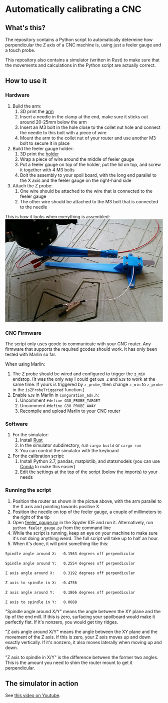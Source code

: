 # Automatically calibrating a CNC

## What's this?

The repository contains a Python script to automatically determine how perpendicular the Z axis of a CNC machine is, using just a feeler gauge and a touch probe.

This repository also contains a simulator (written in Rust) to make sure that the movements and calculations in the Python script are actually correct.

## How to use it

### Hardware

1. Build the arm:
   1. 3D print the [arm](https://github.com/pvdbrand/cnc-z-perpendicularity/blob/master/parts/arm.stl)
   1. Insert a needle in the clamp at the end, make sure it sticks out around 20-25mm below the arm
   1. Insert an M3 bolt in the hole close to the collet nut hole and connect the needle to this bolt with a piece of wire
   1. Mount the arm to the collet nut of your router and use another M3 bolt to secure it in place
1. Build the feeler gauge holder:
   1. 3D print the [holder](https://github.com/pvdbrand/cnc-z-perpendicularity/blob/master/parts/gauge_holder.stl)
   1. Wrap a piece of wire around the middle of feeler gauge
   1. Put a feeler gauge on top of the holder, put the lid on top, and screw it together with 4 M3 bolts
   1. Bolt the assembly to your spoil board, with the long end parallel to the X axis and the feeler gauge on the right-hand side
1. Attach the Z probe:
   1. One wire should be attached to the wire that is connected to the feeler gauge
   1. The other wire should be attached to the M3 bolt that is connected to the needle

This is how it looks when everything is assembled:
![hardware setup](https://github.com/pvdbrand/cnc-z-perpendicularity/blob/master/images/hardware_setup.jpg)

### CNC Firmware

The script only uses gcode to communicate with your CNC router. Any firmware that supports the required gcodes should work. It has only been tested with Marlin so far.

When using Marlin:

1. The Z probe should be wired and configured to trigger the `z_min` endstop. (It was the only way I could get `G28 Z` and `G38` to work at the same time. If yours is triggered by `z_probe`, then change `z_min` to `z_probe` in the `isZProbeTriggered` function.)
1. Enable `G38` in Marlin in `Conguration_adv.h`:
   1. Uncomment `#define G38_PROBE_TARGET`
   1. Uncomment `#define G38_PROBE_AWAY`
   1. Recompile and upload Marlin to your CNC router

### Software

1. For the simulator:
   1. Install [Rust](https://www.rust-lang.org/tools/install)
   1. In the simulator subdirectory, run `cargo build` or `cargo run`
   1. You can control the simulator with the keyboard
1. For the calibration script:
   1. Install Python 2.7, pandas, matplotlib, and statsmodels (you can use [Conda](https://docs.conda.io/projects/conda/en/latest/user-guide/install/) to make this easier)
   1. Edit the settings at the top of the script (below the imports) to your needs

### Running the script

1. Position the router as shown in the pictue above, with the arm parallel to the X axis and pointing towards positive X
1. Position the needle on top of the feeler gauge, a couple of millimeters to the right of the tip
1. Open [feeler_gauge.py](https://github.com/pvdbrand/cnc-z-perpendicularity/blob/master/feeler_gauge.py) in the Spyder IDE and run it. Alternatively, run `python feeler_gauge.py` from the command line
1. While the script is running, keep an eye on your machine to make sure it's not doing anything weird. The full script will take up to half an hour.
1. When it's done, it will print something like this:

`Spindle angle around X:  -0.1563 degrees off perpendicular`

`Spindle angle around Y:   0.2554 degrees off perpendicular`

`Z axis angle around X:    0.3192 degrees off perpendicular`

`Z axis to spindle in X:  -0.4756`

`Z axis angle around Y:    0.1866 degrees off perpendicular`

`Z axis to spindle in Y:   0.0688`

"Spindle angle around X/Y" means the angle between the XY plane and the tip of the end mill. If this is zero, surfacing your spoilboard would make it perfectly flat. If it's nonzero, you would get tiny ridges.

"Z axis angle around X/Y" means the angle between the XY plane and the movement of the Z axis. If this is zero, your Z axis moves up and down exactly vertically. If it's nonzero, it also moves laterally when moving up and down.

"Z axis to spindle in X/Y" is the difference between the former two angles. This is the amount you need to shim the router mount to get it perpendicular.

## The simulator in action

See [this video on Youtube](https://www.youtube.com/watch?v=3-CxL5ajJyM).
